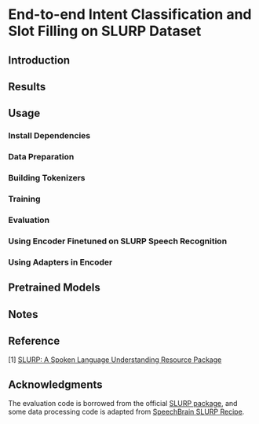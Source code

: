 # End-to-end Intent Classification and Slot Filling on SLURP Dataset

## Introduction


## Results

## Usage


### Install Dependencies

### Data Preparation


### Building Tokenizers

### Training


### Evaluation


### Using Encoder Finetuned on SLURP Speech Recognition

### Using Adapters in Encoder


## Pretrained Models


## Notes


## Reference
[1] [SLURP: A Spoken Language Understanding Resource Package](https://arxiv.org/abs/2011.13205)
 

## Acknowledgments

The evaluation code is borrowed from the official [SLURP package](https://github.com/pswietojanski/slurp/tree/master/scripts/evaluation), and some data processing code is adapted from [SpeechBrain SLURP Recipe](https://github.com/speechbrain/speechbrain/tree/develop/recipes/SLURP).